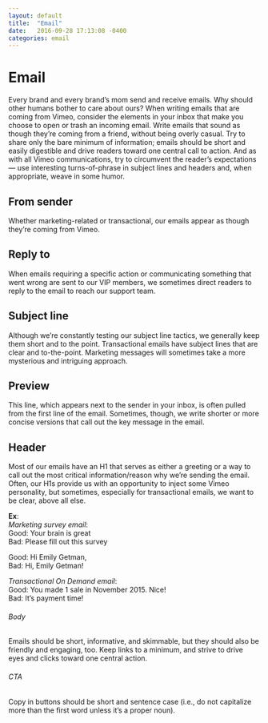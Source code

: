 ```yaml
---
layout: default
title:  "Email"
date:   2016-09-28 17:13:08 -0400
categories: email
---
```

# Email

Every brand and every brand’s mom send and receive emails. Why should other humans bother to care about ours? When writing emails that are coming from Vimeo, consider the elements in your inbox that make you choose to open or trash an incoming email. Write emails that sound as though they’re coming from a friend, without being overly casual. Try to share only the bare minimum of information; emails should be short and easily digestible and drive readers toward one central call to action. And as with all Vimeo communications, try to circumvent the reader’s expectations — use interesting turns-of-phrase in subject lines and headers and, when appropriate, weave in some humor.

## From sender

Whether marketing-related or transactional, our emails appear as though they’re coming from Vimeo.

## Reply to

When emails requiring a specific action or communicating something that went wrong are sent to our VIP members, we sometimes direct readers to reply to the email to reach our support team.

## Subject line

Although we’re constantly testing our subject line tactics, we generally keep them short and to the point. Transactional emails have subject lines that are clear and to-the-point. Marketing messages will sometimes take a more mysterious and intriguing approach.

## Preview

This line, which appears next to the sender in your inbox, is often pulled from the first line of the email. Sometimes, though, we write shorter or more concise versions that call out the key message in the email.

## Header

Most of our emails have an H1 that serves as either a greeting or a way to call out the most critical information/reason why we’re sending the email. Often, our H1s provide us with an opportunity to inject some Vimeo personality, but sometimes, especially for transactional emails, we want to be clear, above all else.

**Ex**: <br>
*Marketing survey email*:
<br>Good: Your brain is great
<br>Bad: Please fill out this survey

Good: Hi Emily Getman,
<br>Bad: Hi, Emily Getman!

*Transactional On Demand email*: <br>
Good: You made 1 sale in November 2015. Nice!
<Br>Bad: It’s payment time!

###### Body
Emails should be short, informative, and skimmable, but they should also be friendly and engaging, too. Keep links to a minimum, and strive to drive eyes and clicks toward one central action.

###### CTA 
Copy in buttons should be short and sentence case (i.e., do not capitalize more than the first word unless it’s a proper noun).



[random-link]: http://jekyllrb.com/docs/home
